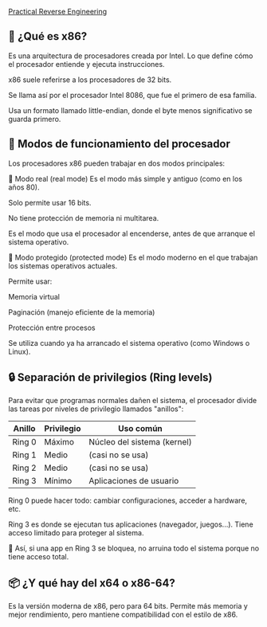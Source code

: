 [Practical Reverse Engineering](https://ftp.idu.ac.id/wp-content/uploads/ebook/tdg/MILITARY%20REFERENCE%20AND%20REVERSE%20ENGINEERING/Practical%20reverse%20engineering_%20x86,%20x64,%20ARM,%20Windows%20Kernel,%20reversing%20tools,%20and%20obfuscation%20(%20PDFDrive%20).pdf)


## 🧠 ¿Qué es x86?
Es una arquitectura de procesadores creada por Intel. Lo que define cómo el procesador entiende y ejecuta instrucciones.

x86 suele referirse a los procesadores de 32 bits.

Se llama así por el procesador Intel 8086, que fue el primero de esa familia.

Usa un formato llamado little-endian, donde el byte menos significativo se guarda primero.

## 🔌 Modos de funcionamiento del procesador
Los procesadores x86 pueden trabajar en dos modos principales:

🔹 Modo real (real mode)
Es el modo más simple y antiguo (como en los años 80).

Solo permite usar 16 bits.

No tiene protección de memoria ni multitarea.

Es el modo que usa el procesador al encenderse, antes de que arranque el sistema operativo.

🔹 Modo protegido (protected mode)
Es el modo moderno en el que trabajan los sistemas operativos actuales.

Permite usar:

Memoria virtual

Paginación (manejo eficiente de la memoria)

Protección entre procesos

Se utiliza cuando ya ha arrancado el sistema operativo (como Windows o Linux).

## 🔒 Separación de privilegios (Ring levels)
Para evitar que programas normales dañen el sistema, el procesador divide las tareas por niveles de privilegio llamados "anillos":

| Anillo |	Privilegio |	Uso común |
| -- | -- | -- |
| Ring 0	 | Máximo	 | Núcleo del sistema (kernel) |
| Ring 1	 | Medio	 | (casi no se usa) |
| Ring 2	 | Medio	 | (casi no se usa) |
| Ring 3	 | Mínimo	 | Aplicaciones de usuario |

Ring 0 puede hacer todo: cambiar configuraciones, acceder a hardware, etc.

Ring 3 es donde se ejecutan tus aplicaciones (navegador, juegos...). Tiene acceso limitado para proteger al sistema.

📌 Así, si una app en Ring 3 se bloquea, no arruina todo el sistema porque no tiene acceso total.

## 📦 ¿Y qué hay del x64 o x86-64?
Es la versión moderna de x86, pero para 64 bits. Permite más memoria y mejor rendimiento, pero mantiene compatibilidad con el estilo de x86.
